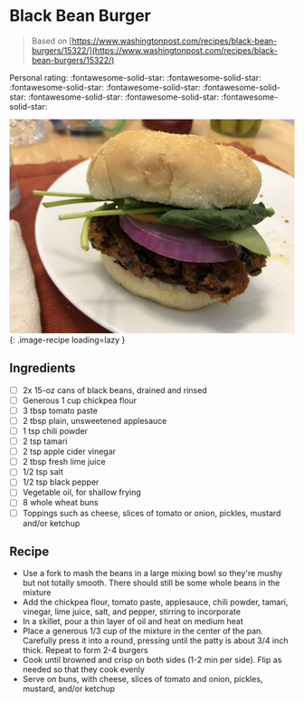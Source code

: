 <!-- Do not modify sections with "AUTO-*". They are updated by make.py -->

# Black Bean Burger

> Based on [https://www.washingtonpost.com/recipes/black-bean-burgers/15322/](https://www.washingtonpost.com/recipes/black-bean-burgers/15322/)

<!-- rating=5; (User can specify rating on scale of 1-5) -->
<!-- AUTO-UserRating -->
Personal rating: :fontawesome-solid-star: :fontawesome-solid-star: :fontawesome-solid-star: :fontawesome-solid-star: :fontawesome-solid-star: :fontawesome-solid-star: :fontawesome-solid-star: :fontawesome-solid-star:
<!-- /AUTO-UserRating -->

<!-- name_image=black_bean_burger.jpeg; (User can specify image name) -->
<!-- AUTO-Image -->
![black_bean_burger.jpeg](./black_bean_burger.jpeg){: .image-recipe loading=lazy }
<!-- /AUTO-Image -->

## Ingredients

* [ ] 2x 15-oz cans of black beans, drained and rinsed
* [ ] Generous 1 cup chickpea flour
* [ ] 3 tbsp tomato paste
* [ ] 2 tbsp plain, unsweetened applesauce
* [ ] 1 tsp chili powder
* [ ] 2 tsp tamari
* [ ] 2 tsp apple cider vinegar
* [ ] 2 tbsp fresh lime juice
* [ ] 1/2 tsp salt
* [ ] 1/2 tsp black pepper
* [ ] Vegetable oil, for shallow frying
* [ ] 8 whole wheat buns
* [ ] Toppings such as cheese, slices of tomato or onion, pickles, mustard and/or ketchup

## Recipe

* Use a fork to mash the beans in a large mixing bowl so they're mushy but not totally smooth. There should still be some whole beans in the mixture
* Add the chickpea flour, tomato paste, applesauce, chili powder, tamari, vinegar, lime juice, salt, and pepper, stirring to incorporate
* In a skillet, pour a thin layer of oil and heat on medium heat
* Place a generous 1/3 cup of the mixture in the center of the pan. Carefully press it into a round, pressing until the patty is about 3/4 inch thick. Repeat to form 2-4 burgers
* Cook until browned and crisp on both sides (1-2 min per side). Flip as needed so that they cook evenly
* Serve on buns, with cheese, slices of tomato and onion, pickles, mustard, and/or ketchup
